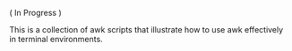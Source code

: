 
( In Progress )

This is a collection of awk scripts that illustrate how to use awk effectively in terminal environments.
